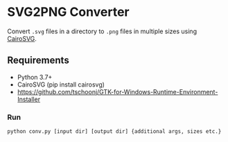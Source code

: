 # SVG2PNG Converter

Convert `.svg` files in a directory to `.png` files in multiple sizes using [CairoSVG](https://pypi.org/project/CairoSVG/).

## Requirements

- Python 3.7+
- CairoSVG (pip install cairosvg)
- https://github.com/tschoonj/GTK-for-Windows-Runtime-Environment-Installer

### Run

`python conv.py [input dir] [output dir] {additional args, sizes etc.}`
 
